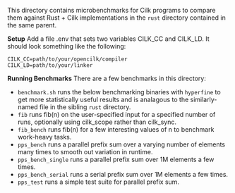 This directory contains microbenchmarks for Cilk programs to compare them against Rust + Cilk implementations in the `rust` directory contained in the same parent.

**Setup**
Add a file .env that sets two variables CILK\_CC and CILK\_LD. It should look something like the following:
```
CILK_CC=path/to/your/opencilk/compiler
CILK_LD=path/to/your/linker
```

**Running Benchmarks**
There are a few benchmarks in this directory:
- `benchmark.sh` runs the below benchmarking binaries with `hyperfine` to get more statistically useful results and is analagous to the similarly-named file in the sibling `rust` directory.
- `fib` runs fib(n) on the user-specified input for a specified number of runs, optionally using cilk_scope rather than cilk_sync.
- `fib_bench` runs fib(n) for a few interesting values of n to benchmark work-heavy tasks.
- `pps_bench` runs a parallel prefix sum over a varying number of elements many times to smooth out variation in runtime.
- `pps_bench_single` runs a parallel prefix sum over 1M elements a few times.
- `pps_bench_serial` runs a serial prefix sum over 1M elements a few times.
- `pps_test` runs a simple test suite for parallel prefix sum.

